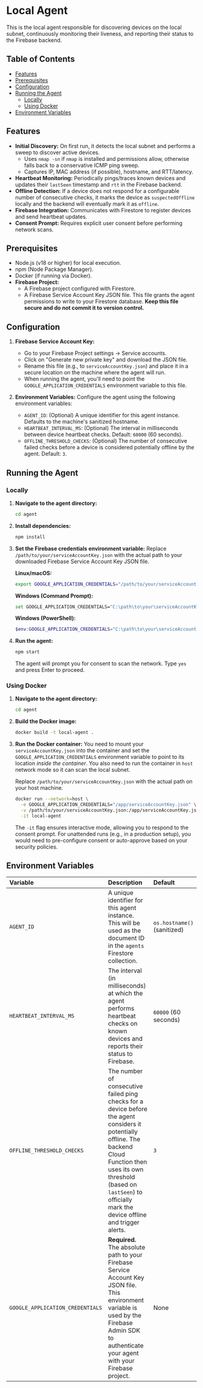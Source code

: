 # Local Agent

This is the local agent responsible for discovering devices on the local subnet, continuously monitoring their liveness, and reporting their status to the Firebase backend.

## Table of Contents

-   [Features](#features)
-   [Prerequisites](#prerequisites)
-   [Configuration](#configuration)
-   [Running the Agent](#running-the-agent)
    -   [Locally](#locally)
    -   [Using Docker](#using-docker)
-   [Environment Variables](#environment-variables)

## Features

-   **Initial Discovery:** On first run, it detects the local subnet and performs a sweep to discover active devices.
    -   Uses `nmap -sn` if `nmap` is installed and permissions allow, otherwise falls back to a conservative ICMP ping sweep.
    -   Captures IP, MAC address (if possible), hostname, and RTT/latency.
-   **Heartbeat Monitoring:** Periodically pings/traces known devices and updates their `lastSeen` timestamp and `rtt` in the Firebase backend.
-   **Offline Detection:** If a device does not respond for a configurable number of consecutive checks, it marks the device as `suspectedOffline` locally and the backend will eventually mark it as `offline`.
-   **Firebase Integration:** Communicates with Firestore to register devices and send heartbeat updates.
-   **Consent Prompt:** Requires explicit user consent before performing network scans.

## Prerequisites

-   Node.js (v18 or higher) for local execution.
-   npm (Node Package Manager).
-   Docker (if running via Docker).
-   **Firebase Project:**
    -   A Firebase project configured with Firestore.
    -   A Firebase Service Account Key JSON file. This file grants the agent permissions to write to your Firestore database. **Keep this file secure and do not commit it to version control.**

## Configuration

1.  **Firebase Service Account Key:**
    -   Go to your Firebase Project settings -> Service accounts.
    -   Click on "Generate new private key" and download the JSON file.
    -   Rename this file (e.g., to `serviceAccountKey.json`) and place it in a secure location on the machine where the agent will run.
    -   When running the agent, you'll need to point the `GOOGLE_APPLICATION_CREDENTIALS` environment variable to this file.

2.  **Environment Variables:** Configure the agent using the following environment variables:
    -   `AGENT_ID`: (Optional) A unique identifier for this agent instance. Defaults to the machine's sanitized hostname.
    -   `HEARTBEAT_INTERVAL_MS`: (Optional) The interval in milliseconds between device heartbeat checks. Default: `60000` (60 seconds).
    -   `OFFLINE_THRESHOLD_CHECKS`: (Optional) The number of consecutive failed checks before a device is considered potentially offline by the agent. Default: `3`.

## Running the Agent

### Locally

1.  **Navigate to the agent directory:**
    ```bash
    cd agent
    ```

2.  **Install dependencies:**
    ```bash
    npm install
    ```

3.  **Set the Firebase credentials environment variable:**
    Replace `/path/to/your/serviceAccountKey.json` with the actual path to your downloaded Firebase Service Account Key JSON file.

    **Linux/macOS:**
    ```bash
    export GOOGLE_APPLICATION_CREDENTIALS="/path/to/your/serviceAccountKey.json"
    ```

    **Windows (Command Prompt):**
    ```bash
    set GOOGLE_APPLICATION_CREDENTIALS="C:\path\to\your\serviceAccountKey.json"
    ```

    **Windows (PowerShell):**
    ```powershell
    $env:GOOGLE_APPLICATION_CREDENTIALS="C:\path\to\your\serviceAccountKey.json"
    ```

4.  **Run the agent:**
    ```bash
    npm start
    ```
    The agent will prompt you for consent to scan the network. Type `yes` and press Enter to proceed.

### Using Docker

1.  **Navigate to the agent directory:**
    ```bash
    cd agent
    ```

2.  **Build the Docker image:**
    ```bash
    docker build -t local-agent .
    ```

3.  **Run the Docker container:**
    You need to mount your `serviceAccountKey.json` into the container and set the `GOOGLE_APPLICATION_CREDENTIALS` environment variable to point to its location *inside the container*. You also need to run the container in `host` network mode so it can scan the local subnet.

    Replace `/path/to/your/serviceAccountKey.json` with the actual path on your host machine.

    ```bash
    docker run --network=host \
      -e GOOGLE_APPLICATION_CREDENTIALS="/app/serviceAccountKey.json" \
      -v /path/to/your/serviceAccountKey.json:/app/serviceAccountKey.json \
      -it local-agent
    ```
    The `-it` flag ensures interactive mode, allowing you to respond to the consent prompt. For unattended runs (e.g., in a production setup), you would need to pre-configure consent or auto-approve based on your security policies.

## Environment Variables

| Variable                 | Description                                                                                                                                                                                                                                                                                                                                   | Default      |
| :----------------------- | :---------------------------------------------------------------------------------------------------------------------------------------------------------------------------------------------------------------------------------------------------------------------------------------------------------------------------------------------------- | :----------- |
| `AGENT_ID`               | A unique identifier for this agent instance. This will be used as the document ID in the `agents` Firestore collection.                                                                                                                                                                                                                              | `os.hostname()` (sanitized) |
| `HEARTBEAT_INTERVAL_MS`  | The interval (in milliseconds) at which the agent performs heartbeat checks on known devices and reports their status to Firebase.                                                                                                                                                                                                                    | `60000` (60 seconds) |
| `OFFLINE_THRESHOLD_CHECKS` | The number of consecutive failed ping checks for a device before the agent considers it potentially offline. The backend Cloud Function then uses its own threshold (based on `lastSeen`) to officially mark the device offline and trigger alerts.                                                                                                 | `3`          |
| `GOOGLE_APPLICATION_CREDENTIALS` | **Required.** The absolute path to your Firebase Service Account Key JSON file. This environment variable is used by the Firebase Admin SDK to authenticate your agent with your Firebase project.                                                                                                                                                                            | None         |
